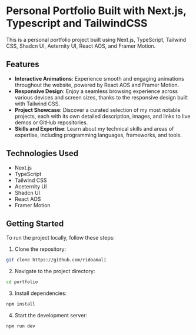 # Personal Portfolio Built with Next.js, Typescript and TailwindCSS

This is a personal portfolio project built using Next.js, TypeScript, Tailwind CSS, Shadcn UI, Aeternity UI, React AOS, and Framer Motion.

## Features

-   **Interactive Animations**: Experience smooth and engaging animations throughout the website, powered by React AOS and Framer Motion.
-   **Responsive Design**: Enjoy a seamless browsing experience across various devices and screen sizes, thanks to the responsive design built with Tailwind CSS.
-   **Project Showcase**: Discover a curated selection of my most notable projects, each with its own detailed description, images, and links to live demos or GitHub repositories.
-   **Skills and Expertise**: Learn about my technical skills and areas of expertise, including programming languages, frameworks, and tools.

## Technologies Used

-   Next.js
-   TypeScript
-   Tailwind CSS
-   Aceternity UI
-   Shadcn UI
-   React AOS
-   Framer Motion

## Getting Started

To run the project locally, follow these steps:

1.  Clone the repository:

```bash
git clone https://github.com/ridoamali
```

2. Navigate to the project directory:

```bash
cd portfolio
```

3. Install dependencies:

```bash
npm install
```

4. Start the development server:

```bash
npm run dev
```
